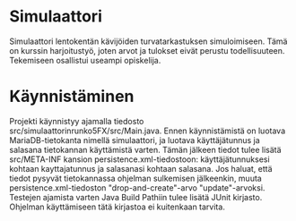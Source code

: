 # Simulaattori

Simulaattori lentokentän kävijöiden turvatarkastuksen simuloimiseen. Tämä on kurssin harjoitustyö, joten arvot ja tulokset eivät perustu todellisuuteen. Tekemiseen osallistui useampi opiskelija.

# Käynnistäminen

Projekti käynnistyy ajamalla tiedosto src/simulaattorinrunko5FX/src/Main.java. Ennen käynnistämistä on luotava MariaDB-tietokanta nimellä simulaattori, ja luotava käyttäjätunnus ja salasana tietokannan käyttämistä varten. Tämän jälkeen tiedot tulee lisätä src/META-INF kansion persistence.xml-tiedostoon: käyttäjätunnuksesi kohtaan kayttajatunnus ja salasanasi kohtaan salasana. Jos haluat, että tiedot pysyvät tietokannassa ohjelman sulkemisen jälkeenkin, muuta persistence.xml-tiedoston "drop-and-create"-arvo "update"-arvoksi. Testejen ajamista varten Java Build Pathiin tulee lisätä JUnit kirjasto. Ohjelman käyttämiseen tätä kirjastoa ei kuitenkaan tarvita.
